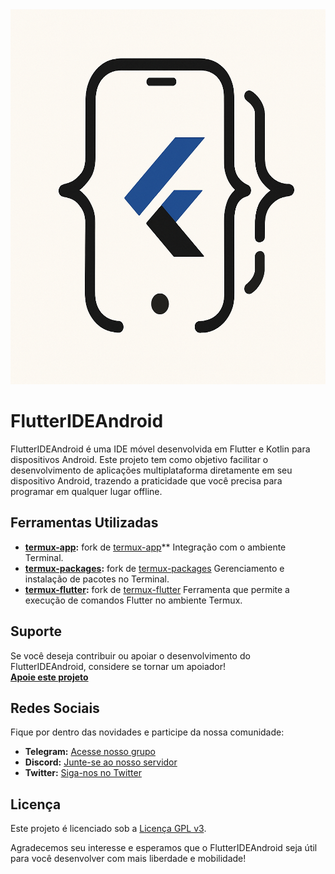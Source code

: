 <img src="https://raw.githubusercontent.com/FlutterIDEAndroid/.github/refs/heads/main/profile/45310d81-82fc-42cc-9089-88382d850e66%20(1).png" alt="Texto Alternativo" width="600" height="600" />


# FlutterIDEAndroid

FlutterIDEAndroid é uma IDE móvel desenvolvida em Flutter e Kotlin para dispositivos Android. Este projeto tem como objetivo facilitar o desenvolvimento de aplicações multiplataforma diretamente em seu dispositivo Android, trazendo a praticidade que você precisa para programar em qualquer lugar offline.

## Ferramentas Utilizadas

- **[termux-app](https://github.com/FlutterIDEAndroid/termux-app):** fork de [termux-app](https://github.com/termux/termux-app)** Integração com o ambiente Terminal.
- **[termux-packages](https://github.com/FlutterIDEAndroid/termux-packages):** fork de [termux-packages](https://github.com/termux/termux-packages) Gerenciamento e instalação de pacotes no Terminal.
- **[termux-flutter](https://github.com/mumumusuc/termux-flutter):** fork de [termux-flutter](https://github.com/mumumusuc/termux-flutter) Ferramenta que permite a execução de comandos Flutter no ambiente Termux.

## Suporte

Se você deseja contribuir ou apoiar o desenvolvimento do FlutterIDEAndroid, considere se tornar um apoiador!  
[**Apoie este projeto**](https://link-para-apoiadores.com)

## Redes Sociais

Fique por dentro das novidades e participe da nossa comunidade:

- **Telegram:** [Acesse nosso grupo](https://t.me/seu_grupo_telegram)
- **Discord:** [Junte-se ao nosso servidor](https://discord.gg/seu_convite)
- **Twitter:** [Siga-nos no Twitter](https://twitter.com/seu_perfil)

## Licença
Este projeto é licenciado sob a [Licença GPL v3](https://raw.githubusercontent.com/FlutterIDEAndroid/.github/refs/heads/main/profile/LICENSE).

Agradecemos seu interesse e esperamos que o FlutterIDEAndroid seja útil para você desenvolver com mais liberdade e mobilidade!
